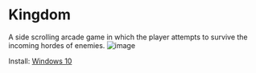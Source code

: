 # Kingdom
A side scrolling arcade game in which the player attempts to survive the incoming hordes of enemies.
![image](https://user-images.githubusercontent.com/70382763/120467732-74e64900-c36e-11eb-8d26-0c44e3dedd00.png)


Install: [Windows 10](https://drive.google.com/drive/folders/1hyC3Yei92fugtJgrl-SnNablw6UshiIm?usp=sharing)
